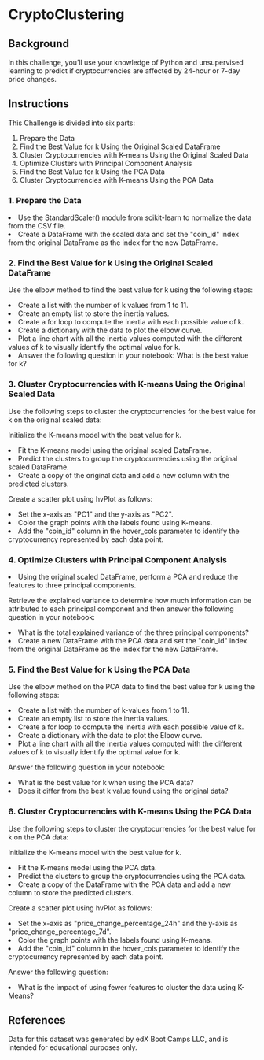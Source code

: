 # CryptoClustering


## Background

In this challenge, you’ll use your knowledge of Python and unsupervised learning to predict if cryptocurrencies are affected by 24-hour or 7-day price changes.



## Instructions

This Challenge is divided into six parts:
1. Prepare the Data
2. Find the Best Value for k Using the Original Scaled DataFrame
3. Cluster Cryptocurrencies with K-means Using the Original Scaled Data
4. Optimize Clusters with Principal Component Analysis
5. Find the Best Value for k Using the PCA Data
6. Cluster Cryptocurrencies with K-means Using the PCA Data


### 1. Prepare the Data
<li> Use the StandardScaler() module from scikit-learn to normalize the data from the CSV file. </li>
<li> Create a DataFrame with the scaled data and set the "coin_id" index from the original DataFrame as the index for the new DataFrame. </li>



### 2. Find the Best Value for k Using the Original Scaled DataFrame
   
Use the elbow method to find the best value for k using the following steps:

<li> Create a list with the number of k values from 1 to 11. </li>
<li> Create an empty list to store the inertia values. </li>
<li> Create a for loop to compute the inertia with each possible value of k. </li>
<li> Create a dictionary with the data to plot the elbow curve. </li>
<li> Plot a line chart with all the inertia values computed with the different values of k to visually identify the optimal value for k. </li>
<li> Answer the following question in your notebook: What is the best value for k? </li>




### 3. Cluster Cryptocurrencies with K-means Using the Original Scaled Data
   
Use the following steps to cluster the cryptocurrencies for the best value for k on the original scaled data:

Initialize the K-means model with the best value for k.
<li> Fit the K-means model using the original scaled DataFrame. </li>
<li> Predict the clusters to group the cryptocurrencies using the original scaled DataFrame. </li>
<li> Create a copy of the original data and add a new column with the predicted clusters. </li>

Create a scatter plot using hvPlot as follows:
<li> Set the x-axis as "PC1" and the y-axis as "PC2". </li>
<li> Color the graph points with the labels found using K-means. </li>
<li> Add the "coin_id" column in the hover_cols parameter to identify the cryptocurrency represented by each data point. </li>



### 4. Optimize Clusters with Principal Component Analysis
<li> Using the original scaled DataFrame, perform a PCA and reduce the features to three principal components. </li>

Retrieve the explained variance to determine how much information can be attributed to each principal component and then answer the following question in your notebook:

<li> What is the total explained variance of the three principal components? </li>
<li> Create a new DataFrame with the PCA data and set the "coin_id" index from the original DataFrame as the index for the new DataFrame. </li>



### 5. Find the Best Value for k Using the PCA Data
Use the elbow method on the PCA data to find the best value for k using the following steps:

<li> Create a list with the number of k-values from 1 to 11. </li>
<li> Create an empty list to store the inertia values. </li>
<li> Create a for loop to compute the inertia with each possible value of k. </li>
<li> Create a dictionary with the data to plot the Elbow curve. </li>
<li> Plot a line chart with all the inertia values computed with the different values of k to visually identify the optimal value for k. </li>

  Answer the following question in your notebook:
<li> What is the best value for k when using the PCA data? </li>
<li> Does it differ from the best k value found using the original data? </li>



### 6. Cluster Cryptocurrencies with K-means Using the PCA Data
Use the following steps to cluster the cryptocurrencies for the best value for k on the PCA data:

Initialize the K-means model with the best value for k.
<li> Fit the K-means model using the PCA data. </li>
<li> Predict the clusters to group the cryptocurrencies using the PCA data. </li>
<li> Create a copy of the DataFrame with the PCA data and add a new column to store the predicted clusters. </li>

Create a scatter plot using hvPlot as follows:
<li> Set the x-axis as "price_change_percentage_24h" and the y-axis as "price_change_percentage_7d". </li>
<li> Color the graph points with the labels found using K-means. </li>
<li> Add the "coin_id" column in the hover_cols parameter to identify the cryptocurrency represented by each data point. </li>

Answer the following question:
<li> What is the impact of using fewer features to cluster the data using K-Means?</li>




## References

Data for this dataset was generated by edX Boot Camps LLC, and is intended for educational purposes only.





